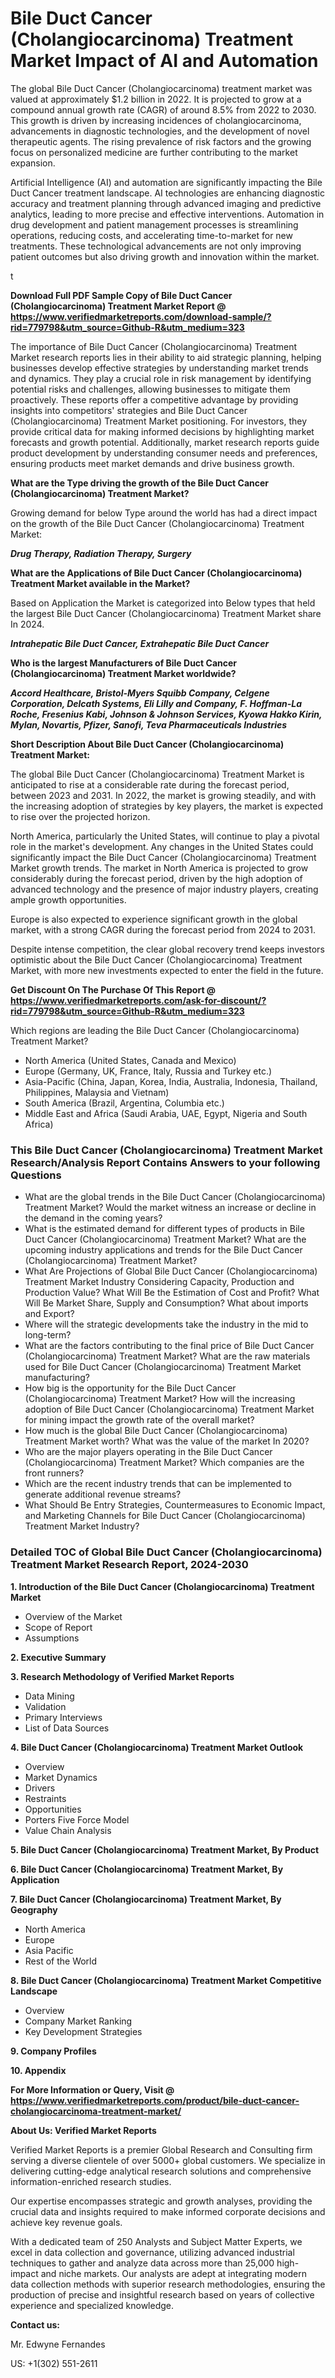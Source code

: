 <meta name="title" content="Global Bile Duct Cancer (Cholangiocarcinoma) Treatment Market Impact of AI and Automation"><meta name="description" content="The global Bile Duct Cancer (Cholangiocarcinoma) treatment market was valued at approximately $1.2 billion in 2022. It is projected to grow at a compound annual growth"><meta name="title" content="Bile Duct Cancer (Cholangiocarcinoma) Treatment Market Size, Share, Scope, Trends, Growth, Opportunities, Analysis, Forecast"><h1>Bile Duct Cancer (Cholangiocarcinoma) Treatment Market Impact of AI and Automation</h1><p>The global Bile Duct Cancer (Cholangiocarcinoma) treatment market was valued at approximately $1.2 billion in 2022. It is projected to grow at a compound annual growth rate (CAGR) of around 8.5% from 2022 to 2030. This growth is driven by increasing incidences of cholangiocarcinoma, advancements in diagnostic technologies, and the development of novel therapeutic agents. The rising prevalence of risk factors and the growing focus on personalized medicine are further contributing to the market expansion.</p><p>Artificial Intelligence (AI) and automation are significantly impacting the Bile Duct Cancer treatment landscape. AI technologies are enhancing diagnostic accuracy and treatment planning through advanced imaging and predictive analytics, leading to more precise and effective interventions. Automation in drug development and patient management processes is streamlining operations, reducing costs, and accelerating time-to-market for new treatments. These technological advancements are not only improving patient outcomes but also driving growth and innovation within the market.</p>t</p><p id="" class=""><strong>Download Full PDF Sample Copy of Bile Duct Cancer (Cholangiocarcinoma) Treatment Market Report @ <a href="https://www.verifiedmarketreports.com/download-sample/?rid=779798&utm_source=Github-R&utm_medium=323" target="_blank">https://www.verifiedmarketreports.com/download-sample/?rid=779798&utm_source=Github-R&utm_medium=323</a></strong></p><p>The importance of&nbsp;Bile Duct Cancer (Cholangiocarcinoma) Treatment Market research reports lies in their ability to aid strategic planning, helping businesses develop effective strategies by understanding market trends and dynamics. They play a crucial role in risk management by identifying potential risks and challenges, allowing businesses to mitigate them proactively. These reports offer a competitive advantage by providing insights into competitors' strategies and Bile Duct Cancer (Cholangiocarcinoma) Treatment Market positioning. For investors, they provide critical data for making informed decisions by highlighting market forecasts and growth potential. Additionally, market research reports guide product development by understanding consumer needs and preferences, ensuring products meet market demands and drive business growth.</p><p><strong>What are the&nbsp;Type driving the growth of the Bile Duct Cancer (Cholangiocarcinoma) Treatment Market?</strong></p><p id="" class="">Growing demand for below Type around the world has had a direct impact on the growth of the Bile Duct Cancer (Cholangiocarcinoma) Treatment Market:</p><em><strong>Drug Therapy, Radiation Therapy, Surgery</strong></em></p><strong>What are the&nbsp;Applications&nbsp;of Bile Duct Cancer (Cholangiocarcinoma) Treatment Market available in the Market?</strong></p><p id="" class="">Based on Application the Market is categorized into Below types that held the largest Bile Duct Cancer (Cholangiocarcinoma) Treatment Market share In 2024.</p><em><strong>Intrahepatic Bile Duct Cancer, Extrahepatic Bile Duct Cancer</strong></em></p><strong>Who is the largest Manufacturers of Bile Duct Cancer (Cholangiocarcinoma) Treatment Market worldwide?</strong></p><p><em><strong>Accord Healthcare, Bristol-Myers Squibb Company, Celgene Corporation, Delcath Systems, Eli Lilly and Company, F. Hoffman-La Roche, Fresenius Kabi, Johnson & Johnson Services, Kyowa Hakko Kirin, Mylan, Novartis, Pfizer, Sanofi, Teva Pharmaceuticals Industries</strong></em></p><p id="" class=""><strong>Short Description About Bile Duct Cancer (Cholangiocarcinoma) Treatment Market:</strong></p><p>The global Bile Duct Cancer (Cholangiocarcinoma) Treatment Market is anticipated to rise at a considerable rate during the forecast period, between 2023 and 2031. In 2022, the market is growing steadily, and with the increasing adoption of strategies by key players, the market is expected to rise over the projected horizon.</p><p>North America, particularly the United States, will continue to play a pivotal role in the market's development. Any changes in the United States could significantly impact the Bile Duct Cancer (Cholangiocarcinoma) Treatment Market growth trends. The market in North America is projected to grow considerably during the forecast period, driven by the high adoption of advanced technology and the presence of major industry players, creating ample growth opportunities.</p><p>Europe is also expected to experience significant growth in the global market, with a strong CAGR during the forecast period from 2024 to 2031.</p><p>Despite intense competition, the clear global recovery trend keeps investors optimistic about the Bile Duct Cancer (Cholangiocarcinoma) Treatment Market, with more new investments expected to enter the field in the future.</p><p id="" class=""><strong>Get Discount On The Purchase Of This Report @ <a href="https://www.verifiedmarketreports.com/ask-for-discount/?rid=779798&utm_source=Github-R&utm_medium=323" target="_blank">https://www.verifiedmarketreports.com/ask-for-discount/?rid=779798&utm_source=Github-R&utm_medium=323</a></strong></p>Which regions are leading the Bile Duct Cancer (Cholangiocarcinoma) Treatment Market?</p><ul><li>North America (United States, Canada and Mexico)</li><li>Europe (Germany, UK, France, Italy, Russia and Turkey etc.)</li><li>Asia-Pacific (China, Japan, Korea, India, Australia, Indonesia, Thailand, Philippines, Malaysia and Vietnam)</li><li>South America (Brazil, Argentina, Columbia etc.)</li><li>Middle East and Africa (Saudi Arabia, UAE, Egypt, Nigeria and South Africa)</li></ul><h3 id="" class="">This Bile Duct Cancer (Cholangiocarcinoma) Treatment Market Research/Analysis Report Contains Answers to your following Questions</h3><ul><li>What are the global trends in the Bile Duct Cancer (Cholangiocarcinoma) Treatment Market? Would the market witness an increase or decline in the demand in the coming years?</li><li>What is the estimated demand for different types of products in Bile Duct Cancer (Cholangiocarcinoma) Treatment Market? What are the upcoming industry applications and trends for the Bile Duct Cancer (Cholangiocarcinoma) Treatment Market?</li><li>What Are Projections of Global Bile Duct Cancer (Cholangiocarcinoma) Treatment Market Industry Considering Capacity, Production and Production Value? What Will Be the Estimation of Cost and Profit? What Will Be Market Share, Supply and Consumption? What about imports and Export?</li><li>Where will the strategic developments take the industry in the mid to long-term?</li><li>What are the factors contributing to the final price of Bile Duct Cancer (Cholangiocarcinoma) Treatment Market? What are the raw materials used for Bile Duct Cancer (Cholangiocarcinoma) Treatment Market manufacturing?</li><li>How big is the opportunity for the Bile Duct Cancer (Cholangiocarcinoma) Treatment Market? How will the increasing adoption of Bile Duct Cancer (Cholangiocarcinoma) Treatment Market for mining impact the growth rate of the overall market?</li><li>How much is the global Bile Duct Cancer (Cholangiocarcinoma) Treatment Market worth? What was the value of the market In 2020?</li><li>Who are the major players operating in the Bile Duct Cancer (Cholangiocarcinoma) Treatment Market? Which companies are the front runners?</li><li>Which are the recent industry trends that can be implemented to generate additional revenue streams?</li><li>What Should Be Entry Strategies, Countermeasures to Economic Impact, and Marketing Channels for Bile Duct Cancer (Cholangiocarcinoma) Treatment Market Industry?</li></ul><h3 id="" class="">Detailed TOC of Global Bile Duct Cancer (Cholangiocarcinoma) Treatment Market Research Report, 2024-2030</h3><p id="" class=""><strong>1. Introduction of the Bile Duct Cancer (Cholangiocarcinoma) Treatment Market</strong></p><ul><li>Overview of the Market</li><li>Scope of Report</li><li>Assumptions</li></ul><p id="" class=""><strong>2. Executive Summary</strong></p><p id="" class=""><strong>3. Research Methodology of Verified Market Reports</strong></p><ul><li>Data Mining</li><li>Validation</li><li>Primary Interviews</li><li>List of Data Sources</li></ul><p id="" class=""><strong>4. Bile Duct Cancer (Cholangiocarcinoma) Treatment Market Outlook</strong></p><ul><li>Overview</li><li>Market Dynamics</li><li>Drivers</li><li>Restraints</li><li>Opportunities</li><li>Porters Five Force Model</li><li>Value Chain Analysis</li></ul><p id="" class=""><strong>5. Bile Duct Cancer (Cholangiocarcinoma) Treatment Market, By Product</strong></p><p id="" class=""><strong>6. Bile Duct Cancer (Cholangiocarcinoma) Treatment Market, By Application</strong></p><p id="" class=""><strong>7. Bile Duct Cancer (Cholangiocarcinoma) Treatment Market, By Geography</strong></p><ul><li>North America</li><li>Europe</li><li>Asia Pacific</li><li>Rest of the World</li></ul><p id="" class=""><strong>8. Bile Duct Cancer (Cholangiocarcinoma) Treatment Market Competitive Landscape</strong></p><ul><li>Overview</li><li>Company Market Ranking</li><li>Key Development Strategies</li></ul><p id="" class=""><strong>9. Company Profiles</strong></p><p id="" class=""><strong>10. Appendix</strong></p><p id="" class=""><strong>For More Information or Query, Visit @ <a href="https://www.verifiedmarketreports.com/product/bile-duct-cancer-cholangiocarcinoma-treatment-market/" target="_blank">https://www.verifiedmarketreports.com/product/bile-duct-cancer-cholangiocarcinoma-treatment-market/</a></strong></p><p id="" class=""><strong>About Us: Verified Market Reports</strong></p><p id="" class="">Verified Market Reports is a premier Global Research and Consulting firm serving a diverse clientele of over 5000+ global customers. We specialize in delivering cutting-edge analytical research solutions and comprehensive information-enriched research studies.</p><p id="" class="">Our expertise encompasses strategic and growth analyses, providing the crucial data and insights required to make informed corporate decisions and achieve key revenue goals.</p><p id="" class="">With a dedicated team of 250 Analysts and Subject Matter Experts, we excel in data collection and governance, utilizing advanced industrial techniques to gather and analyze data across more than 25,000 high-impact and niche markets. Our analysts are adept at integrating modern data collection methods with superior research methodologies, ensuring the production of precise and insightful research based on years of collective experience and specialized knowledge.</p><p id="" class=""><strong>Contact us:</strong></p><p id="" class="">Mr. Edwyne Fernandes</p><p id="" class="">US: +1(302) 551-2611</p>